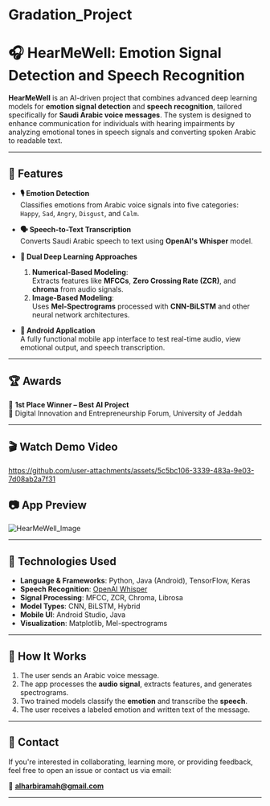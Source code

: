 # Gradation_Project

# 🎧 HearMeWell: Emotion Signal Detection and Speech Recognition

**HearMeWell** is an AI-driven project that combines advanced deep learning models for **emotion signal detection** and **speech recognition**, tailored specifically for **Saudi Arabic voice messages**. The system is designed to enhance communication for individuals with hearing impairments by analyzing emotional tones in speech signals and converting spoken Arabic to readable text.

---

## 🌟 Features

- **🎙️ Emotion Detection**  
  Classifies emotions from Arabic voice signals into five categories:  
  `Happy`, `Sad`, `Angry`, `Disgust`, and `Calm`.

- **🗣️ Speech-to-Text Transcription**  
  Converts Saudi Arabic speech to text using **OpenAI's Whisper** model.

- **🔬 Dual Deep Learning Approaches**  
  1. **Numerical-Based Modeling**:  
     Extracts features like **MFCCs**, **Zero Crossing Rate (ZCR)**, and **chroma** from audio signals.  
  2. **Image-Based Modeling**:  
     Uses **Mel-Spectrograms** processed with **CNN-BiLSTM** and other neural network architectures.

- **📱 Android Application**  
  A fully functional mobile app interface to test real-time audio, view emotional output, and speech transcription.

---

## 🏆 Awards

🥇 **1st Place Winner – Best AI Project**  
📍 Digital Innovation and Entrepreneurship Forum, University of Jeddah

---

## 🎬 Watch Demo Video

https://github.com/user-attachments/assets/5c5bc106-3339-483a-9e03-7d08ab2a7f31




## 📷 App Preview


![HearMeWell_Image](https://github.com/user-attachments/assets/be225f49-5d91-4e62-b3ec-1132e293c25b)




---

## 🧪 Technologies Used

- **Language & Frameworks**: Python, Java (Android), TensorFlow, Keras  
- **Speech Recognition**: [OpenAI Whisper](https://github.com/openai/whisper)  
- **Signal Processing**: MFCC, ZCR, Chroma, Librosa  
- **Model Types**: CNN, BiLSTM, Hybrid  
- **Mobile UI**: Android Studio, Java  
- **Visualization**: Matplotlib, Mel-spectrograms

---

## 🧠 How It Works

1. The user sends an Arabic voice message.
2. The app processes the **audio signal**, extracts features, and generates spectrograms.
3. Two trained models classify the **emotion** and transcribe the **speech**.
4. The user receives a labeled emotion and written text of the message.

---

## 🤝 Contact

If you're interested in collaborating, learning more, or providing feedback, feel free to open an issue or contact us via email:

📧 **alharbiramah@gmail.com**

---
